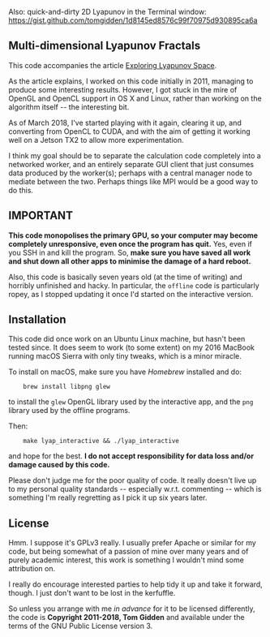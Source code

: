 Also: quick-and-dirty 2D Lyapunov in the Terminal window:  https://gist.github.com/tomgidden/1d8145ed8576c99f70975d930895ca6a

Multi-dimensional Lyapunov Fractals
-----------------------------------

This code accompanies the article [Exploring Lyapunov Space](https://gidden.net/2017/03/09/exploring-lyapunov-space/).

As the article explains, I worked on this code initially in 2011, managing
to produce some interesting results. However, I got stuck in the mire of
OpenGL and OpenCL support in OS X and Linux, rather than working on the
algorithm itself -- the interesting bit.

As of March 2018, I've started playing with it again, clearing it up,
and converting from OpenCL to CUDA, and with the aim of getting it 
working well on a Jetson TX2 to allow more experimentation.

I think my goal should be to separate the calculation code completely into a
networked worker, and an entirely separate GUI client that just consumes
data produced by the worker(s); perhaps with a central manager node to
mediate between the two.  Perhaps things like MPI would be a good way to
do this.

## IMPORTANT

**This code monopolises the primary GPU, so your computer may become
completely unresponsive, even once the program has quit.** Yes, even if
you SSH in and kill the program. So, **make sure you have saved all work
and shut down all other apps to minimise the damage of a hard reboot.**

Also, this code is basically seven years old (at the time of writing) and
horribly unfinished and hacky. In particular, the `offline` code is
particularly ropey, as I stopped updating it once I'd started on the
interactive version.

## Installation

This code did once work on an Ubuntu Linux machine, but hasn't been tested
since.  It does seem to work (to some extent) on my 2016 MacBook running
macOS Sierra with only tiny tweaks, which is a minor miracle.

To install on macOS, make sure you have _Homebrew_ installed and do:
```
	brew install libpng glew
```

to install the `glew` OpenGL library used by the interactive app, and the
`png` library used by the offline programs.

Then:
```
    make lyap_interactive && ./lyap_interactive
```

and hope for the best. **I do not accept responsibility for data loss
and/or damage caused by this code.**

Please don't judge me for the poor quality of code. It really doesn't live
up to my personal quality standards -- especially w.r.t. commenting --
which is something I'm really regretting as I pick it up six years later.

## License

Hmm. I suppose it's GPLv3 really. I usually prefer Apache or similar for
my code, but being somewhat of a passion of mine over many years and of
purely academic interest, this work is something I wouldn't mind some
attribution on.

I really do encourage interested parties to help tidy it up and take it
forward, though.  I just don't want to be lost in the kerfuffle.

So unless you arrange with me _in advance_ for it to be licensed
differently, the code is **Copyright 2011-2018, Tom Gidden** and available
under the terms of the GNU Public License version 3.
